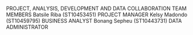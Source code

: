 PROJECT, ANALYSIS, DEVELOPMENT AND DATA COLLABORATION
TEAM MEMBERS
Batsile Riba (ST10453451) PROJECT MANAGER
Kelsy Madondo (ST10459795) BUSINESS ANALYST
Bonang Sepheu (ST10443731) DATA ADMINISTRATOR

